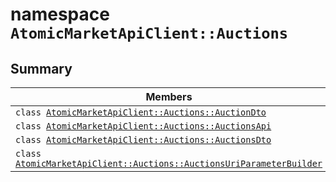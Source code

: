 # namespace `AtomicMarketApiClient::Auctions` 

## Summary

 Members                                | Descriptions                                
----------------------------------------|---------------------------------------------
`class `[`AtomicMarketApiClient::Auctions::AuctionDto`](.github/workflows/documentation/md/AtomicMarketApiClient--Auctions--AuctionDto.md#class_atomic_market_api_client_1_1_auctions_1_1_auction_dto) | 
`class `[`AtomicMarketApiClient::Auctions::AuctionsApi`](.github/workflows/documentation/md/AtomicMarketApiClient--Auctions--AuctionsApi.md#class_atomic_market_api_client_1_1_auctions_1_1_auctions_api) | 
`class `[`AtomicMarketApiClient::Auctions::AuctionsDto`](.github/workflows/documentation/md/AtomicMarketApiClient--Auctions--AuctionsDto.md#class_atomic_market_api_client_1_1_auctions_1_1_auctions_dto) | 
`class `[`AtomicMarketApiClient::Auctions::AuctionsUriParameterBuilder`](.github/workflows/documentation/md/AtomicMarketApiClient--Auctions--AuctionsUriParameterBuilder.md#class_atomic_market_api_client_1_1_auctions_1_1_auctions_uri_parameter_builder) | 


